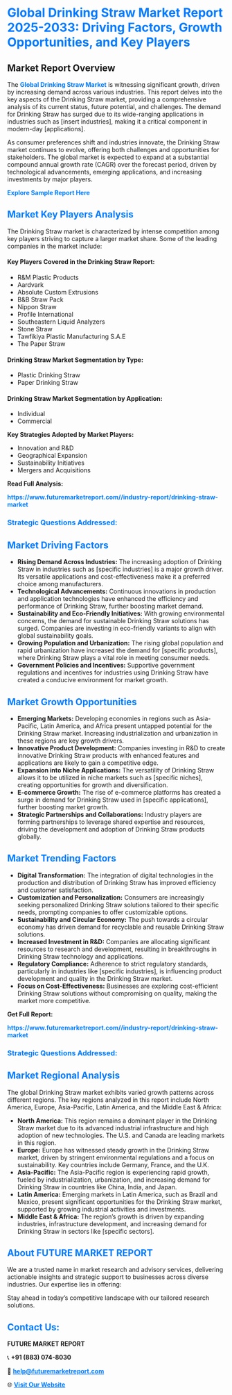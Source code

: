 <h1 style="color: #007BFF;">Global Drinking Straw Market Report 2025-2033: Driving Factors, Growth Opportunities, and Key Players</h1>

<section id="overview">
<h2>Market Report Overview</h2>
<p>The <a href="https://www.futuremarketreport.com//industry-report/drinking-straw-market" style="color: #007BFF; text-decoration: none;"><strong>Global Drinking Straw Market</strong></a> is witnessing significant growth, driven by increasing demand across various industries. This report delves into the key aspects of the Drinking Straw market, providing a comprehensive analysis of its current status, future potential, and challenges. The demand for Drinking Straw has surged due to its wide-ranging applications in industries such as [insert industries], making it a critical component in modern-day [applications].</p>
<p>As consumer preferences shift and industries innovate, the Drinking Straw market continues to evolve, offering both challenges and opportunities for stakeholders. The global market is expected to expand at a substantial compound annual growth rate (CAGR) over the forecast period, driven by technological advancements, emerging applications, and increasing investments by major players.</p>
</section>

<section id="overview">
<p><a href="https://www.futuremarketreport.com//request-sample/reportId=92633" style="color: #007BFF; text-decoration: none;"><strong>Explore Sample Report Here</strong></a></p>
</section>

<section id="key-players">
<h2 style="color: #007BFF;">Market Key Players Analysis</h2>
<p>The Drinking Straw market is characterized by intense competition among key players striving to capture a larger market share. Some of the leading companies in the market include:</p>
<h4>Key Players Covered in the Drinking Straw Report:</h4>
<ul><li>R&amp;M Plastic Products</li><li>Aardvark</li><li>Absolute Custom Extrusions</li><li>B&amp;B Straw Pack</li><li>Nippon Straw</li><li>Profile International</li><li>Southeastern Liquid Analyzers</li><li>Stone Straw</li><li>Tawfikiya Plastic Manufacturing S.A.E</li><li>The Paper Straw</li></ul>
<h4>Drinking Straw Market Segmentation by Type:</h4>
<ul><li>Plastic Drinking Straw</li><li>Paper Drinking Straw</li></ul>

<h4>Drinking Straw Market Segmentation by Application:</h4>
<ul><li>Individual</li><li>Commercial</li></ul>
<p><strong>Key Strategies Adopted by Market Players:</strong></p>
<ul>
<li>Innovation and R&D</li>
<li>Geographical Expansion</li>
<li>Sustainability Initiatives</li>
<li>Mergers and Acquisitions</li>
</ul>
</section>

<section>
<p><strong>Read Full Analysis: </strong></p><a href="https://www.futuremarketreport.com//industry-report/drinking-straw-market" style="color: #007BFF; text-decoration: none;"><strong>https://www.futuremarketreport.com//industry-report/drinking-straw-market</strong></a>
<h3 style="color: #007BFF;">Strategic Questions Addressed:</h3>
</section>

<section id="driving-factors">
<h2 style="color: #007BFF;">Market Driving Factors</h2>
<ul>
<li><strong>Rising Demand Across Industries:</strong> The increasing adoption of Drinking Straw in industries such as [specific industries] is a major growth driver. Its versatile applications and cost-effectiveness make it a preferred choice among manufacturers.</li>
<li><strong>Technological Advancements:</strong> Continuous innovations in production and application technologies have enhanced the efficiency and performance of Drinking Straw, further boosting market demand.</li>
<li><strong>Sustainability and Eco-Friendly Initiatives:</strong> With growing environmental concerns, the demand for sustainable Drinking Straw solutions has surged. Companies are investing in eco-friendly variants to align with global sustainability goals.</li>
<li><strong>Growing Population and Urbanization:</strong> The rising global population and rapid urbanization have increased the demand for [specific products], where Drinking Straw plays a vital role in meeting consumer needs.</li>
<li><strong>Government Policies and Incentives:</strong> Supportive government regulations and incentives for industries using Drinking Straw have created a conducive environment for market growth.</li>
</ul>
</section>

<section id="growth-opportunities">
<h2 style="color: #007BFF;">Market Growth Opportunities</h2>
<ul>
<li><strong>Emerging Markets:</strong> Developing economies in regions such as Asia-Pacific, Latin America, and Africa present untapped potential for the Drinking Straw market. Increasing industrialization and urbanization in these regions are key growth drivers.</li>
<li><strong>Innovative Product Development:</strong> Companies investing in R&D to create innovative Drinking Straw products with enhanced features and applications are likely to gain a competitive edge.</li>
<li><strong>Expansion into Niche Applications:</strong> The versatility of Drinking Straw allows it to be utilized in niche markets such as [specific niches], creating opportunities for growth and diversification.</li>
<li><strong>E-commerce Growth:</strong> The rise of e-commerce platforms has created a surge in demand for Drinking Straw used in [specific applications], further boosting market growth.</li>
<li><strong>Strategic Partnerships and Collaborations:</strong> Industry players are forming partnerships to leverage shared expertise and resources, driving the development and adoption of Drinking Straw products globally.</li>
</ul>
</section>

<section id="trending-factors">
<h2 style="color: #007BFF;">Market Trending Factors</h2>
<ul>
<li><strong>Digital Transformation:</strong> The integration of digital technologies in the production and distribution of Drinking Straw has improved efficiency and customer satisfaction.</li>
<li><strong>Customization and Personalization:</strong> Consumers are increasingly seeking personalized Drinking Straw solutions tailored to their specific needs, prompting companies to offer customizable options.</li>
<li><strong>Sustainability and Circular Economy:</strong> The push towards a circular economy has driven demand for recyclable and reusable Drinking Straw solutions.</li>
<li><strong>Increased Investment in R&D:</strong> Companies are allocating significant resources to research and development, resulting in breakthroughs in Drinking Straw technology and applications.</li>
<li><strong>Regulatory Compliance:</strong> Adherence to strict regulatory standards, particularly in industries like [specific industries], is influencing product development and quality in the Drinking Straw market.</li>
<li><strong>Focus on Cost-Effectiveness:</strong> Businesses are exploring cost-efficient Drinking Straw solutions without compromising on quality, making the market more competitive.</li>
</ul>
</section>

<section>
<p><strong>Get Full Report: </strong></p><a href="https://www.futuremarketreport.com//industry-report/drinking-straw-market" style="color: #007BFF; text-decoration: none;"><strong>https://www.futuremarketreport.com//industry-report/drinking-straw-market</strong></a>
<h3 style="color: #007BFF;">Strategic Questions Addressed:</h3>
</section>


<section id="regional-analysis">
<h2 style="color: #007BFF;">Market Regional Analysis</h2>
<p>The global Drinking Straw market exhibits varied growth patterns across different regions. The key regions analyzed in this report include North America, Europe, Asia-Pacific, Latin America, and the Middle East & Africa:</p>
<ul>
<li><strong>North America:</strong> This region remains a dominant player in the Drinking Straw market due to its advanced industrial infrastructure and high adoption of new technologies. The U.S. and Canada are leading markets in this region.</li>
<li><strong>Europe:</strong> Europe has witnessed steady growth in the Drinking Straw market, driven by stringent environmental regulations and a focus on sustainability. Key countries include Germany, France, and the U.K.</li>
<li><strong>Asia-Pacific:</strong> The Asia-Pacific region is experiencing rapid growth, fueled by industrialization, urbanization, and increasing demand for Drinking Straw in countries like China, India, and Japan.</li>
<li><strong>Latin America:</strong> Emerging markets in Latin America, such as Brazil and Mexico, present significant opportunities for the Drinking Straw market, supported by growing industrial activities and investments.</li>
<li><strong>Middle East & Africa:</strong> The region’s growth is driven by expanding industries, infrastructure development, and increasing demand for Drinking Straw in sectors like [specific sectors].</li>
</ul>
</section>

<footer>
<h2 style="color: #007BFF;">About FUTURE MARKET REPORT</h2>
<p>We are a trusted name in market research and advisory services, delivering actionable insights and strategic support to businesses across diverse industries. Our expertise lies in offering:</p>

<p>Stay ahead in today’s competitive landscape with our tailored research solutions.</p>

<h2 style="color: #007BFF;">Contact Us:</h2>
<p><strong>FUTURE MARKET REPORT</strong></p>
<p>📞 <strong>+91 (883) 074-8030</strong></p>
<p>📧 <strong><a href="mailto:help@futuremarketreport.com" style="color: #007BFF;">help@futuremarketreport.com</a></strong></p>
<p>🌐 <strong><a href="https://www.futuremarketreport.com/" style="color: #007BFF;">Visit Our Website</a></strong></p>
</footer>